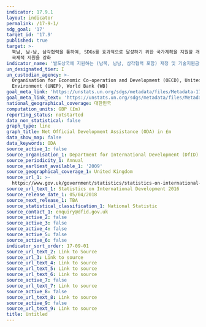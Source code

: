 ```yaml
---
indicator: 17.9.1
layout: indicator
permalink: /17-9-1/
sdg_goal: '17'
target_id: '17.9'
published: true
target: >-
  북남, 남-남, 삼각협력을 통하여, SDGs를 효과적으로 달성하기 위한 국가계획을 지원할 개도국의 효과적, 선별적 역량구축 이행에 대한
  국제적 지원을 강화
indicator_name: '발도상국에 지원하는 (남북, 남남, 삼각협력 포함) 재정 및 기술지원금액 (달러기준)'
un_designated_tier: I
un_custodian_agency: >-
  Organisation for Economic Co-operation and Development (OECD), United Nations
  Environment (UNEP), World Bank (WB)
goal_meta_link: 'https://unstats.un.org/sdgs/metadata/files/Metadata-17-09-01.pdf'
goal_meta_link_text: 'https://unstats.un.org/sdgs/metadata/files/Metadata-17-09-01.pdf'
national_geographical_coverage: 대한민국
computation_units: GBP (£m)
reporting_status: notstarted
data_non_statistical: false
graph_type: line
graph_title: Net Official Development Assistance (ODA) in £m
data_show_map: false
data_keywords: ODA
source_active_1: false
source_organisation_1: Department for International Development (DfID)
source_periodicity_1: Annual
source_earliest_available_1: '2009'
source_geographical_coverage_1: United Kingdom
source_url_1: >-
  https://www.gov.uk/government/statistics/statistics-on-international-development-2016
source_url_text_1: Statistics on International Development 2016
source_release_date_1: 05/04/2018
source_next_release_1: TBA
source_statistical_classification_1: National Statistic
source_contact_1: enquiry@dfid.gov.uk
source_active_2: false
source_active_3: false
source_active_4: false
source_active_5: false
source_active_6: false
indicator_sort_order: 17-09-01
source_url_text_2: Link to Source
source_url_3: Link to source
source_url_text_4: Link to source
source_url_text_5: Link to source
source_url_text_6: Link to source
source_active_7: false
source_url_text_7: Link to source
source_active_8: false
source_url_text_8: Link to source
source_active_9: false
source_url_text_9: Link to source
title: Untitled
---
```

